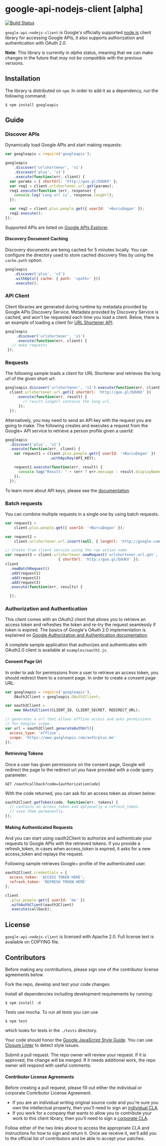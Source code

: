 # google-api-nodejs-client [alpha]

[![Build Status](https://travis-ci.org/google/google-api-nodejs-client.png)](https://travis-ci.org/google/google-api-nodejs-client)

`google-api-nodejs-client` is Google's officially supported
[node.js](http://nodejs.org/) client
library for accessing Google APIs, it also supports authorization and
authentication with OAuth 2.0.

**Note**: This library is currently in *alpha* status, meaning that we can make
changes in the future that *may not be compatible* with the previous versions.

## Installation

The library is distributed on `npm`. In order to add it as a dependency,
run the following command:

    $ npm install googleapis

## Guide

### Discover APIs

Dynamically load Google APIs and start making requests:

~~~~ js
var googleapis = require('googleapis');

googleapis
    .discover('urlshortener', 'v1')
    .discover('plus', 'v1')
    .execute(function(err, client) {
  var params = { shortUrl: 'http://goo.gl/DdUKX' };
  var req1 = client.urlshortener.url.get(params);
  req1.execute(function (err, response) {
    console.log('Long url is', response.longUrl);
  });

  var req2 = client.plus.people.get({ userId: '+BurcuDogan' });
  req2.execute();
});
~~~~

Supported APIs are listed on
[Google APIs Explorer](https://developers.google.com/apis-explorer).

#### Discovery Document Caching

Discovery documents are being cached for 5 minutes locally.
You can configure the directory used to store cached discovery
files by using the `cache.path` option.

~~~~ js
googleapis
    .discover('plus', 'v3')
    .withOpts({ cache: { path: '<path>' }))
    .execute();
~~~~

### API Client

Client libraries are generated during runtime by metadata provided by Google
APIs Discovery Service. Metadata provided by Discovery Service is cached,
and won't be requested each time you load a client. Below, there is an
example of loading a client for
[URL Shortener API](https://developers.google.com/url-shortener/).

~~~~ js
googleapis
     .discover('urlshortener', 'v1')
     .execute(function(err, client) {
   // make requests
 });
~~~~

### Requests

The following sample loads a client for URL Shortener and retrieves the long url
of the given short url:

~~~~ js
googleapis.discover('urlshortener', 'v1').execute(function(err, client) {
  client.urlshortener.url.get({ shortUrl: 'http://goo.gl/DdUKX' })
     .execute(function(err, result) {
        // result.longUrl contains the long url.
      });
  });
~~~~

Alternatively, you may need to send an API key with the
request you are going to make. The following creates and executes a request from the Google+ API service to retrieve a person profile given a userId:

~~~~ js
googleapis
  .discover('plus', 'v1')
  .execute(function(err, client) {
    var request1 = client.plus.people.get({ userId: '+BurcuDogan' })
                    .withApiKey(API_KEY);

    request1.execute(function(err, result) {
      console.log("Result: " + (err ? err.message : result.displayName));
    });
  });
~~~~

To learn more about API keys, please see the [documentation](https://developers.google.com/console/help/#UsingKeys).

### Batch requests

You can combine multiple requests in a single one by using batch requests.

~~~~ js
var request1 =
    client.plus.people.get({ userId: '+BurcuDogan' });

var request2 =
    client.urlshortener.url.insert(null, { longUrl: 'http://google.com' });

// Create from client service using the raw action name
var request3 = client.urlshortener.newRequest('urlshortener.url.get', 
                        { shortUrl: 'http://goo.gl/DdUKX' });
client
  .newBatchRequest()
  .add(request1)
  .add(request2)
  .add(request3)
  .execute(function(err, results) {

  });
~~~~

### Authorization and Authentication

This client comes with an OAuth2 client that allows you to retrieve an access token and
refreshes the token and re-try the request seamlessly if token is expired. The
basics of Google's OAuth 2.0 implementation is explained on
[Google Authorization and Authentication
documentation](https://developers.google.com/accounts/docs/OAuth2Login).

A complete sample application that authorizes and authenticates with OAuth2.0
client is available at `examples/oauth2.js`.

#### Consent Page Url

In order to ask for permissions from a user to retrieve an access token, you
should redirect them to a consent page. In order to create a consent page
URL:

~~~~ js
var googleapis = require('googleapis'),
    OAuth2Client = googleapis.OAuth2Client;

var oauth2Client =
    new OAuth2Client(CLIENT_ID, CLIENT_SECRET, REDIRECT_URL);

// generates a url that allows offline access and asks permissions
// for Google+ scope.
var url = oauth2Client.generateAuthUrl({
  access_type: 'offline',
  scope: 'https://www.googleapis.com/auth/plus.me'
});
~~~~

#### Retrieving Tokens
Once a user has given permissions on the consent page, Google will redirect
the page to the redirect url you have provided with a code query parameter.

    GET /oauthcallback?code={authorizationCode}

With the code returned, you can ask for an access token as shown below:

~~~~ js
oauth2Client.getToken(code, function(err, tokens) {
  // contains an access_token and optionally a refresh_token.
  // save them permanently.
});
~~~~

#### Making Authenticated Requests

And you can start using oauth2Client to authorize and authenticate your
requests to Google APIs with the retrieved tokens. If you provide a
refresh_token, in cases when access_token is expired, it asks for a new
access_token and replays the request.

Following sample retrieves Google+ profile of the authenticated user.

~~~~ js
oauth2Client.credentials = {
  access_token: 'ACCESS TOKEN HERE',
  refresh_token: 'REFRESH TOKEN HERE'
};

client
  .plus.people.get({ userId: 'me' })
  .withAuthClient(oauth2Client)
  .execute(callback);
~~~~

## License

`google-api-nodejs-client` is licensed with Apache 2.0. Full license text is
available on COPYING file.

## Contributors

Before making any contributions, please sign one of the contributor
license agreements below.

Fork the repo, develop and test your code changes.

Install all dependencies including development requirements by running:

    $ npm install -d

Tests use mocha. To run all tests you can use

    $ npm test

which looks for tests in the `./tests` directory.

Your code should honor the
[Google JavaScript Style Guide](http://google-styleguide.googlecode.com/svn/trunk/javascriptguide.xml).
You can use
[Closure Linter](https://code.google.com/p/closure-linter/)
to detect style issues.

Submit a pull request. The repo owner will review your request. If it is
approved, the change will be merged. If it needs additional work, the repo
owner will respond with useful comments.

#### Contributor License Agreements

Before creating a pull request, please fill out either the individual or
corporate Contributor License Agreement.

* If you are an individual writing original source code and you're sure you
own the intellectual property, then you'll need to sign an
[individual CLA](http://code.google.com/legal/individual-cla-v1.0.html).
* If you work for a company that wants to allow you to contribute your work
to this client library, then you'll need to sign a
[corporate CLA](http://code.google.com/legal/corporate-cla-v1.0.html).

Follow either of the two links above to access the appropriate CLA and
instructions for how to sign and return it. Once we receive it, we'll add you
to the official list of contributors and be able to accept your patches.
